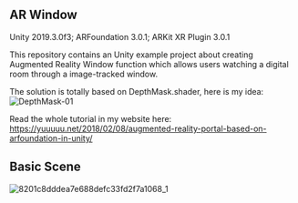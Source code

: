 ## AR Window
Unity 2019.3.0f3; ARFoundation 3.0.1; ARKit XR Plugin 3.0.1

This repository contains an Unity example project about creating Augmented Reality Window function which allows users watching a digital room through a image-tracked window.

The solution is totally based on DepthMask.shader, here is my idea:
![DepthMask-01](https://user-images.githubusercontent.com/45578227/73463064-a3899380-43b7-11ea-8715-929a9b9a7102.png)

Read the whole tutorial in my website here: https://yuuuuu.net/2018/02/08/augmented-reality-portal-based-on-arfoundation-in-unity/

## Basic Scene
![8201c8dddea7e688defc33fd2f7a1068_1](https://user-images.githubusercontent.com/45578227/73459014-20653f00-43b1-11ea-8ba6-1d913d3a714c.gif)
